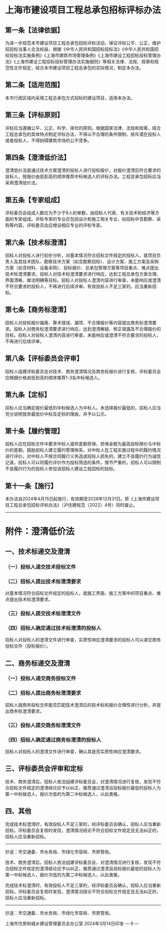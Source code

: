 # 上海市建设项目工程总承包招标评标办法

## 第一条【法律依据】

为进一步规范本市建设项目工程总承包招标评标活动，保证评标公平、公正，维护招投标当事人合法权益，根据《中华人民共和国招标投标法》《中华人民共和国招标投标法实施条例》《上海市建筑市场管理条例》《上海市建设工程招标投标管理办法》《上海市建设工程招标投标管理办法实施细则》等相关法律、法规、规章和规范性文件规定，结合本市建设项目工程总承包的实际情况，制定本办法。

## 第二条【适用范围】

本市行政区域内采用工程总承包方式招标的建设项目，适用本办法。

## 第三条【评标原则】

评标应当遵循公平、公正、科学、择优的原则。根据国家法律、法规和规章，结合工程总承包的具体特点制定评标办法，不得以不合理的条件限制、排斥潜在投标人或者投标人，不得妨碍建筑市场的公平竞争。

## 第四条【澄清低价法】

澄清低价法是通过技术方案澄清的投标人进行投标报价，对报价澄清后符合要求的投标人，按报价由低到高的顺序推荐中标候选人的评标办法。工程总承包招标应当采用澄清低价法。

## 第五条【专家组成】

评标委员会组成人数应为不少于9人的单数，由招标人代表、有关技术和经济等方面的专家组成。评标专家的专业应包括设计和施工相关专业，如招标中含勘察、采购等内容，评标委员会应增设相应专业的评标专家。

## 第六条【技术标澄清】

招标人对投标人进行初步分析，对基本情况符合招标文件规定的投标人，就项目负责人及其技术团队、勘察技术方案（如含勘察招标）、设计方案、施工方案及采购方案（如含材料、设备采购）、投标报价、总承包管理方案等项目重点、难点提出技术标澄清要求。投标人对技术标澄清要求进行响应，达到工程总承包方案合理、界面清晰、做法明确等目标。招标人对投标人澄清内容进行审查，未能响应或澄清不符合要求的投标人，不再进行后续评审。有效投标人不足三家的，应当重新招标。

## 第七条【商务标澄清】

招标人对投标报价偏离、算术错误、漏项、不合理报价等内容提出商务标澄清要求。投标人对商务标澄清要求进行响应，达到澄清解疑、修正错漏及不合理报价的目标。招标人对投标人澄清内容进行审查，未能响应或澄清不符合要求的投标人，不再进行后续评审。

## 第八条【评标委员会评审】

招标人组建评标委员会对技术、商务澄清情况及商务标报价进行复核，评标委员会应根据价格由低到高的顺序推荐1-3名中标候选人。

## 第九条【定标】

招标人应当确定报价最低的中标候选人为中标人。未选择报价最低的，招标人应当充分说明放弃最低价中标及定标的理由，并予以公示。

## 第十条【履约管理】

招标人应在招标文件中要求中标人提供差额担保，担保金额为最高投标限价与中标价的差额。鼓励招标人建立履约管理体系，对中标人在工程实施过程中的履约情况进行评价。对中标人不按合同履行义务造成招标人损失的，建立不良履约行为诚信记录。招标人可以将履约评价作为投标筛选的条件。情节严重的，招标人可以限制不良履约行为的投标人参加该招标人建设工程招标的投标。

## 第十一条【施行】

本办法自2024年4月15日起施行，有效期至2028年12月31日。原《上海市建设项目工程总承包招标评标办法》（沪住建规范〔2022〕4号）同时废止。

---

# 附件：澄清低价法

## 一、技术标递交及澄清
### （一）投标人递交技术投标文件
### （二）招标人提出技术标澄清要求

对基本情况符合招标文件规定的投标人，就施工界面、施工方案中的项目重点、难点提出技术标澄清要求。
### （三）投标人提交技术标澄清文件
### （四）招标人确定通过技术标澄清的投标人

招标人对投标人的澄清文件进行审查，实质性响应澄清要求的投标人可以递交商务投标文件（投标报价）。

## 二、商务标递交及澄清
### （一）投标人递交商务投标文件
### （二）招标人提出商务标澄清要求

招标人就商务投标文件能否匹配技术澄清后的技术标和报价合理性进行分析，并提出商务标澄清要求。
### （三）投标人提交商务标澄清文件
### （四）招标人确定通过商务标澄清的投标人

招标人对投标人的澄清文件进行审查，确认其是否实质性响应澄清要求。

## 三、评标委员会评审和定标

技术、商务澄清后，招标人依法组建评标委员会，对澄清情况进行复核，发现不符合招标文件规定的澄清结论应予以纠正，推荐通过澄清且投标报价最低的投标人为第一中标候选人，报价次低的为第二中标候选人，以此类推。

## 四、其他

完成技术标澄清时，有效投标人不足三家的，经评标委员会确认，招标人应当重新招标。评标委员会复核时发现，澄清情况结论不符合招标文件规定且无法纠正的，招标人应当重新招标。

---

抄送：市交通委、市水务局、市绿化市容局、市房管局。

技术、商务澄清后，招标人依法组建评标委员会，对澄清情况进行复核，发现不符合招标文件规定的澄清结论应予以纠正，推荐通过澄清且投标报价最低的投标人为第一中标候选人，报价次低的为第二中标候选人，以此类推。

完成技术标澄清时，有效投标人不足三家的，经评标委员会确认，招标人应当重新招标。评标委员会复核时发现，澄清情况结论不符合招标文件规定且无法纠正的，招标人应当重新招标。

---

抄送：市交通委、市水务局、市绿化市容局、市房管局。

上海市住房和城乡建设管理委员会办公室
2024年3月14日印发
— 9 —
